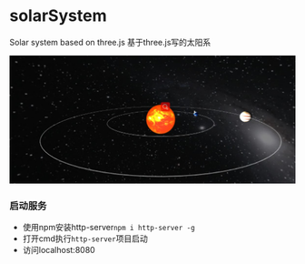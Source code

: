 # solarSystem
Solar system based on three.js
基于three.js写的太阳系

![](.\img\solarSystem.jpg)

### 启动服务
- 使用npm安装http-server`npm i http-server -g`
- 打开cmd执行`http-server`项目启动
- 访问localhost:8080